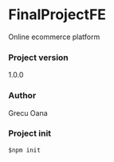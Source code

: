 # FinalProjectFE

Online ecommerce platform

### Project version

1.0.0

### Author

Grecu Oana

### Project init

`$npm init`

